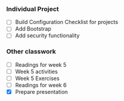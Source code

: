 ### Individual Project
 - [ ] Build Configuration Checklist for projects
 - [ ] Add Bootstrap
 - [ ] Add security functionality

 ### Other classwork
 - [ ] Readings for week 5
 - [ ] Week 5 activities
 - [ ] Week 5 Exercises
 - [ ] Readings for week 6
 - [X] Prepare presentation